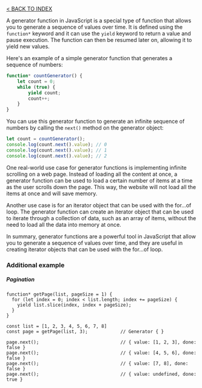 [< BACK TO INDEX](README.md)

A generator function in JavaScript is a special type of function that allows you to generate a sequence of values over time. It is defined using the `function*` keyword and it can use the `yield` keyword to return a value and pause execution. The function can then be resumed later on, allowing it to yield new values.

Here's an example of a simple generator function that generates a sequence of numbers:

```javascript
function* countGenerator() {
    let count = 0;
    while (true) {
        yield count;
        count++;
    }
}
```
You can use this generator function to generate an infinite sequence of numbers by calling the `next()` method on the generator object:

```javascript
let count = countGenerator();
console.log(count.next().value); // 0
console.log(count.next().value); // 1
console.log(count.next().value); // 2
```

One real-world use case for generator functions is implementing infinite scrolling on a web page. Instead of loading all the content at once, a generator function can be used to load a certain number of items at a time as the user scrolls down the page. This way, the website will not load all the items at once and will save memory.

Another use case is for an iterator object that can be used with the for...of loop. The generator function can create an iterator object that can be used to iterate through a collection of data, such as an array of items, without the need to load all the data into memory at once.

In summary, generator functions are a powerful tool in JavaScript that allow you to generate a sequence of values over time, and they are useful in creating iterator objects that can be used with the for...of loop.

### Additional example
##### Pagination
```JS
function* getPage(list, pageSize = 1) {
  for (let index = 0; index < list.length; index += pageSize) {
    yield list.slice(index, index + pageSize);
  }
}

const list = [1, 2, 3, 4, 5, 6, 7, 8]
const page = getPage(list, 3);            // Generator { }

page.next();                              // { value: [1, 2, 3], done: false }
page.next();                              // { value: [4, 5, 6], done: false }
page.next();                              // { value: [7, 8], done: false }
page.next();                              // { value: undefined, done: true }
```